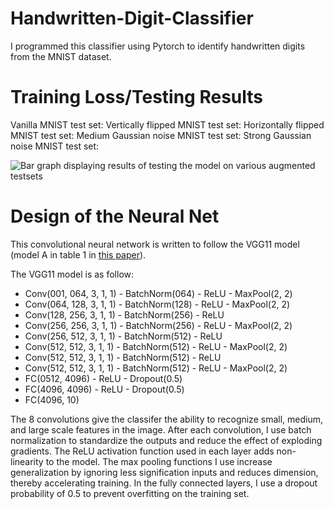 # Handwritten-Digit-Classifier
I programmed this classifier using Pytorch to identify handwritten digits from the MNIST dataset.

# Training Loss/Testing Results
Vanilla MNIST test set: 
Vertically flipped MNIST test set: 
Horizontally flipped MNIST test set: 
Medium Gaussian noise MNIST test set:
Strong Gaussian noise MNIST test set:

![Bar graph displaying results of testing the model on various augmented testsets](https://github.com/LeoCai12777/Handwritten-Digit-Classifier/blob/main/testresults.jpg?raw=true)

# Design of the Neural Net
This convolutional neural network is written to follow the VGG11 model (model A in table 1 in [this paper](https://arxiv.org/pdf/1409.1556.pdf)).

The VGG11 model is as follow:
- Conv(001, 064, 3, 1, 1) - BatchNorm(064) - ReLU - MaxPool(2, 2)
- Conv(064, 128, 3, 1, 1) - BatchNorm(128) - ReLU - MaxPool(2, 2)
- Conv(128, 256, 3, 1, 1) - BatchNorm(256) - ReLU
- Conv(256, 256, 3, 1, 1) - BatchNorm(256) - ReLU - MaxPool(2, 2)
- Conv(256, 512, 3, 1, 1) - BatchNorm(512) - ReLU
- Conv(512, 512, 3, 1, 1) - BatchNorm(512) - ReLU - MaxPool(2, 2)
- Conv(512, 512, 3, 1, 1) - BatchNorm(512) - ReLU
- Conv(512, 512, 3, 1, 1) - BatchNorm(512) - ReLU - MaxPool(2, 2)
- FC(0512, 4096) - ReLU - Dropout(0.5)
- FC(4096, 4096) - ReLU - Dropout(0.5)
- FC(4096, 10)

The 8 convolutions give the classifer the ability to recognize small, medium, and large scale features in the image.
After each convolution, I use batch normalization to standardize the outputs and reduce the effect of exploding gradients.
The ReLU activation function used in each layer adds non-linearity to the model.
The max pooling functions I use increase generalization by ignoring less signification inputs and reduces dimension, thereby accelerating training.
In the fully connected layers, I use a dropout probability of 0.5 to prevent overfitting on the training set.

